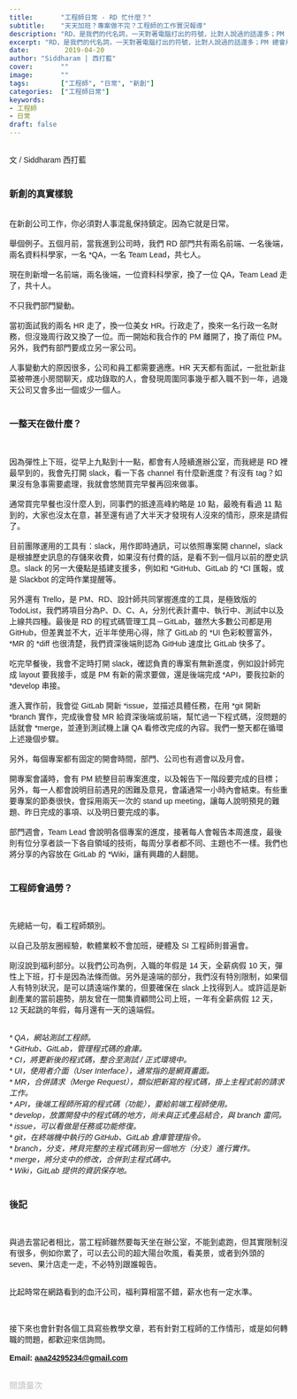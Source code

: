 ```yaml
---
title:       "工程師日常 - RD 忙什麼？"
subtitle:    "天天加班？專案做不完？工程師的工作實況報導"
description: "RD，是我們的代名詞，一天對著電腦打出的符號，比對人說過的話還多；PM 總會用不同的話語問我們：「東西做完了嗎？」語氣仿佛在問客戶：「錢匯好了嗎？」一樣......"
excerpt: "RD，是我們的代名詞，一天對著電腦打出的符號，比對人說過的話還多；PM 總會用不同的話語問我們：「東西做完了嗎？」語氣仿佛在問客戶：「錢匯好了嗎？」一樣......"
date:         2019-04-20
author: "Siddharam | 西打藍"
cover:       ""
image:       ""
tags:        ["工程師", "日常", "新創"]
categories:  ["工程師日常"]
keywords:
- 工程師
- 日常
draft: false
---
```



<article style="font-family: 'Noto Sans TC', '微軟正黑體', sans-serif; font-weight: 300;">

<br>文 / Siddharam 西打藍<br><br>

<h3 class="article-h1-color">新創的真實樣貌</h3><br>
在新創公司工作，你必須對人事混亂保持鎮定。因為它就是日常。<br><br>
舉個例子。五個月前，當我進到公司時，我們 RD 部門共有兩名前端、一名後端，兩名資料科學家，一名 *QA，一名 Team Lead，共七人。<br><br>
現在則新增一名前端，兩名後端，一位資料科學家，換了一位 QA，Team Lead 走了，共十人。<br><br>
不只我們部門變動。<br><br>
當初面試我的兩名 HR 走了，換一位美女 HR。行政走了，換來一名行政一名財務，但沒幾周行政又換了一位。而一開始和我合作的 PM 離開了，換了兩位 PM。另外，我們有部門要成立另一家公司。<br><br>
人事變動大的原因很多，公司和員工都需要適應。HR 天天都有面試，一批批新韭菜被帶進小房間聊天，成功錄取的人，會發現周圍同事幾乎都入職不到一年，過幾天公司又會多出一個或少一個人。
<br><br>

<h3 class="article-h1-color">一整天在做什麼？</h3><br>

因為彈性上下班，從早上九點到十一點，都會有人陸續進辦公室，而我總是 RD 裡最早到的，我會先打開 slack，看一下各 channel 有什麼新進度？有沒有 tag？如果沒有急事需要處理，我就會悠閒買完早餐再回來做事。
<br><br>
通常買完早餐也沒什麼人到，同事們的抵達高峰約略是 10 點，最晚有看過 11 點到的，大家也沒太在意，甚至還有過了大半天才發現有人沒來的情形，原來是請假了。
<br><br>
目前團隊運用的工具有：slack，用作即時通訊，可以依照專案開 channel，slack 是根據歷史訊息的存儲來收費，如果沒有付費的話，是看不到一個月以前的歷史訊息。slack 的另一大優點是插建支援多，例如和 *GitHub、GitLab 的 *CI 匯報，或是 Slackbot 的定時作業提醒等。
<br><br>
另外還有 Trello，是 PM、RD、設計師共同掌握進度的工具，是極致版的 TodoList，我們將項目分為P、D、C、A，分別代表計畫中、執行中、測試中以及上線共四種。最後是 RD 的程式碼管理工具－GitLab，雖然大多數公司都是用 GitHub，但差異並不大，近半年使用心得，除了 GitLab 的 *UI 色彩較豐富外，*MR 的 *diff 也很清楚，我們資深後端則認為 GitHub 速度比 GitLab 快多了。
<br><br>
吃完早餐後，我會不定時打開 slack，確認負責的專案有無新進度，例如設計師完成 layout 要我接手，或是 PM 有新的需求要做，還是後端完成 *API，要我拉新的 *develop 串接。
<br><br>
進入實作前，我會從 GitLab 開新 *issue，並描述具體任務，在用 *git 開新 *branch 實作，完成後會發 MR 給資深後端或前端，幫忙過一下程式碼，沒問題的話就會 *merge，並連到測試機上讓 QA 看修改完成的內容。我們一整天都在循環上述幾個步驟。
<br><br>
另外，每個專案都有固定的開會時間，部門、公司也有週會以及月會。
<br><br>
開專案會議時，會有 PM 統整目前專案進度，以及報告下一階段要完成的目標；另外，每一人都會說明目前遇見的困難及意見，會議通常一小時內會結束。有些重要專案的節奏很快，會採用兩天一次的 stand up meeting，讓每人說明預見的難題、昨日完成的事項、以及明日要完成的事。
<br><br>
部門週會，Team Lead 會說明各個專案的進度，接著每人會報告本周進度，最後則有位分享者談一下各自領域的技術，每周分享者都不同、主題也不一樣。我們也將分享的內容放在 GitLab 的 *Wiki，讓有興趣的人翻閱。
<br><br>

<h3 class="article-h1-color">工程師會過勞？</h3><br>

先總結一句，看工程師類別。
<br><br>
以自己及朋友圈經驗，軟體業較不會加班，硬體及 SI 工程師則普遍會。
<br><br>
剛沒說到福利部分。以我們公司為例，入職的年假是 14 天，全薪病假 10 天，彈性上下班，打卡是因為法條而做。另外是遠端的部分，我們沒有特別限制，如果個人有特別狀況，是可以請遠端作業的，但要確保在 slack 上找得到人。或許這是新創產業的當前趨勢，朋友曾在一間集資顧問公司上班，一年有全薪病假 12 天， 12 天起跳的年假，每月還有一天的遠端假。
<br><br>

<i>* QA，網站測試工程師。</i><br>
<i>* GitHub、GitLab，管理程式碼的倉庫。</i><br>
<i>* CI，將更新後的程式碼，整合至測試 / 正式環境中。</i><br>
<i>* UI，使用者介面（User Interface），通常指的是網頁畫面。</i><br>
<i>* MR，合併請求（Merge Request），類似把新寫的程式碼，掛上主程式前的請求工作。</i><br>
<i>* API，後端工程師所寫的程式碼（功能），要給前端工程師使用。</i><br>
<i>* develop，放置開發中的程式碼的地方，尚未與正式產品結合，與 branch 雷同。</i><br>
<i>* issue，可以看做是任務或功能修復。</i><br>
<i>* git，在終端機中執行的 GitHub、GitLab 倉庫管理指令。</i><br>
<i>* branch，分支，拷貝完整的主程式碼到另一個地方（分支）進行實作。</i><br>
<i>* merge，將分支中的修改，合併到主程式碼中。</i><br>
<i>* Wiki，GitLab 提供的資訊保存地。</i><br><br>

<h3 class="article-h1-color">後記</h3><br>

與過去當記者相比，當工程師雖然要每天坐在辦公室，不能到處跑，但其實限制沒有很多，例如你累了，可以去公司的超大陽台吹風，看美景，或者到外頭的 seven、果汁店走一走，不必特別跟誰報告。
<br><br>

比起時常在網路看到的血汗公司，福利算相當不錯，薪水也有一定水準。



<br><br>
接下來也會針對各個工具寫些教學文章，若有針對工程師的工作情形，或是如何轉職的問題，都歡迎來信詢問。<br><br>
<b>Email: aaa24295234@gmail.com</b><br><br>


</article>

<div style="color: #bfbfbf; font-size: 15px;" id="busuanzi_container_page_pv">
  閱讀量<span id="busuanzi_value_page_pv"></span>次
</div>


<script src="../../js/post.js"></script>